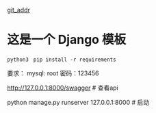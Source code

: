 [git_addr](git@github.com:daiyi-guizhou/django-code-template.git)
# 这是一个 Django 模板
`python3 `
`pip install -r requirements`

要求：  mysql:  root 密码：123456



http://127.0.0.1:8000/swagger  # 查看api 



python manage.py runserver 127.0.0.1:8000  # 启动
